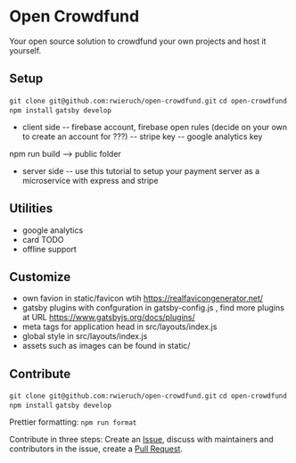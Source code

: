 # Open Crowdfund

Your open source solution to crowdfund your own projects and host it yourself.

## Setup

`git clone git@github.com:rwieruch/open-crowdfund.git`
`cd open-crowdfund`
`npm install`
`gatsby develop`

- client side
-- firebase account, firebase open rules (decide on your own to create an account for ???)
-- stripe key
-- google analytics key

npm run build --> public folder

- server side
-- use this tutorial to setup your payment server as a microservice with express and stripe

## Utilities

- google analytics
- card TODO
- offline support

## Customize

- own favion in static/favicon wtih https://realfavicongenerator.net/
- gatsby plugins with confguration in gatsby-config.js  , find more plugins at URL https://www.gatsbyjs.org/docs/plugins/
- meta tags for application head in src/layouts/index.js
- global style in src/layouts/index.js
- assets such as images can be found in static/

## Contribute

`git clone git@github.com:rwieruch/open-crowdfund.git`
`cd open-crowdfund`
`npm install`
`gatsby develop`

Prettier formatting: `npm run format`

Contribute in three steps: Create an [Issue](https://github.com/rwieruch/open-crowdfund/issues), discuss with maintainers and contributors in the issue, create a [Pull Request](https://github.com/rwieruch/open-crowdfund/pulls).
